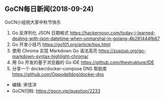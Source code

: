 ## GoCN每日新闻(2018-09-24) 

GoCN小组祝大家中秋节快乐

1. Go 反序列化 JSON 日期格式 https://hackernoon.com/today-i-learned-dealing-with-json-datetime-when-unmarshal-in-golang-4b281444fb67
2. Go 开发小技巧 https://go101.org/article/tips.html
3. 使用 Chroma 实现 Markdown Go 语法高亮 https://zupzup.org/go-markdown-syntax-highlight-chroma/
4. 用 Go 开发的基于浏览器的 Go IDE https://github.com/thestrukture/IDE
5. 分享一个 docker/docker-compose DNS 帮助库 https://github.com/Oppodelldog/docker-dns

* 编辑: 宋佳洋
* GoCN归档: https://gocn.vip/question/2233
